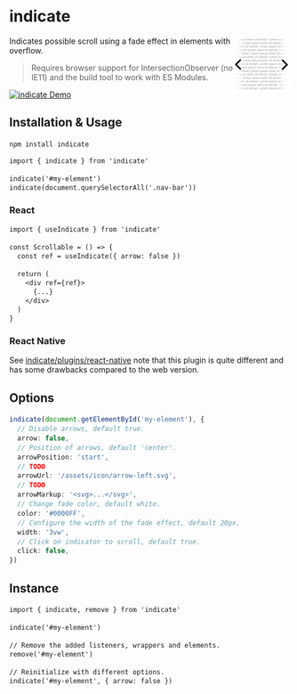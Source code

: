 # indicate

<img align="right" src="https://github.com/tobua/indicate/raw/master/logo.png" width="20%" alt="Indicate Scroll Plugin" />

Indicates possible scroll using a fade effect in elements with overflow.

> Requires browser support for IntersectionObserver (no IE11) and the build tool to work with ES Modules.

[![indicate Demo](https://img.shields.io/static/v1?label=indicate&message=Demo&color=brightgreen)](https://tobua.github.io/indicate)

## Installation & Usage

```
npm install indicate
```

```tsx
import { indicate } from 'indicate'

indicate('#my-element')
indicate(document.querySelectorAll('.nav-bar'))
```

### React

```tsx
import { useIndicate } from 'indicate'

const Scrollable = () => {
  const ref = useIndicate({ arrow: false })

  return (
    <div ref={ref}>
      {...}
    </div>
  )
}
```

### React Native

See [indicate/plugins/react-native](https://github.com/tobua/indicate/tree/master/plugins/react-native) note that this plugin is quite different and has some drawbacks compared to the web version.

## Options

```ts
indicate(document.getElementById('my-element'), {
  // Disable arrows, default true.
  arrow: false,
  // Position of arrows, default 'center'.
  arrowPosition: 'start',
  // TODO
  arrowUrl: '/assets/icon/arrow-left.svg',
  // TODO
  arrowMarkup: '<svg>...</svg>',
  // Change fade color, default white.
  color: '#0000FF',
  // Configure the width of the fade effect, default 20px.
  width: '3vw',
  // Click on indicator to scroll, default true.
  click: false,
})
```

## Instance

```tsx
import { indicate, remove } from 'indicate'

indicate('#my-element')

// Remove the added listeners, wrappers and elements.
remove('#my-element')

// Reinitialize with different options.
indicate('#my-element', { arrow: false })
```
